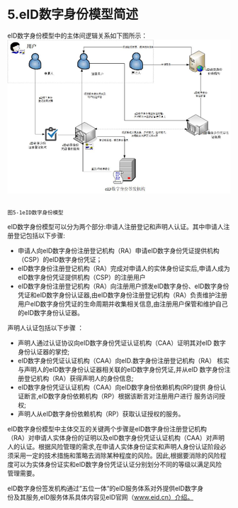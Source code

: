 # 5.eID数字身份模型简述

eID数字身份模型中的主体间逻辑关系如下图所示：![](/assets/51.jpg)

                                                                                                   图5-1eID数字身份模型

eID数字身份模型可以分为两个部分:申请人注册登记和声明人认证。其中申请人注册登记包括以下步骤:

* 申请人向eID数字身份注册登记机构（RA）申请eID数字身份凭证提供机构（CSP）的eID数字身份凭证；
* eID数字身份注册登记机构（RA）完成对申请人的实体身份证实后,申请人成为eID数字身份凭证提供机构（CSP）的注册用户
* eID数字身份注册登记机构（RA）向注册用户颁发eID数字身份、eID数字身份凭证和eID数字身份认证器,由eID数字身份注册登记机构（RA）负责维护注册用户eID数字身份凭证的生命周期并收集相关信息,由注册用户保管和维护自己的eID数字身份认证器。

声明人认证包括以下步骤 ：

* 声明人通过认证协议向eID数字身份凭证认证机构（CAA）证明其对eID
  数字身份认证器的掌控;
* eID数字身份凭证认证机构（CAA）向eID.数字身份注册登记机构（RA）
  核实与声明人的eID数字身份认证器相关联的eID数字身份凭证,并从eID
  数字身份注册登记机构（RA）获得声明人的身份信息;
* eID数字身份凭证认证机构（CAA）向eID数字身份依赖机构\(RP\)提供
  身份认证断言,eID数字身份依赖机构（RP）根据该断言对注册用户进行
  服务访问授权;
* 声明人从eID数字身份依赖机构（RP）获取认证授权的服务。

eID数字身份模型中主体交互的关键两个步骤是eID数字身份注册登记机构  
（RA）对申请人实体身份的证明以及eID数字身份凭证认证机构（CAA）对声明  
人的认证。根据风险管理的需求,在申请人实体身份证实和声明人身份认证阶段必  
须采用一定的技术措施和策略去消除某种程度的风险。因此,根据要消除的风险程  
度可以为实体身份证实和eID数字身份凭证认证分别划分不同的等级以满足风险  
管理需要。

eID数字身份签发机构通过“五位一体“的eID服务体系对外提供eID数字身  
份及其服务,eID服务体系具体内容见eID官网（www.eid.cn）介绍。

